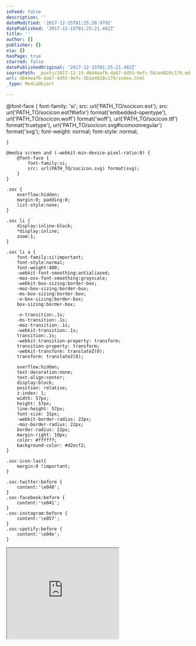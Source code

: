 ```yaml
---
inFeed: false
description: ''
dateModified: '2017-12-15T01:25:20.979Z'
datePublished: '2017-12-15T01:25:21.482Z'
title: ''
author: []
publisher: {}
via: {}
hasPage: true
starred: false
datePublishedOriginal: '2017-12-15T01:25:21.482Z'
sourcePath: _posts/2017-12-15-d644eafb-dab7-4d55-9efc-5b1e4820c179.md
url: d644eafb-dab7-4d55-9efc-5b1e4820c179/index.html
_type: MediaObject

---
```

@font-face {
        font-family: 'si';
        src: url('PATH_TO/socicon.eot');
        src: url('PATH_TO/socicon.eot?#iefix') format('embedded-opentype'),
             url('PATH_TO/socicon.woff') format('woff'),
             url('PATH_TO/socicon.ttf') format('truetype'),
             url('PATH_TO/socicon.svg#icomoonregular') format('svg');
        font-weight: normal;
        font-style: normal;
    
    }
    
    @media screen and (-webkit-min-device-pixel-ratio:0) {
        @font-face {
            font-family:si;
            src: url(PATH_TO/socicon.svg) format(svg);
        }
    }
    
    .soc {
        overflow:hidden;
        margin:0; padding:0;
        list-style:none;
    }
    
    .soc li {
        display:inline-block;
        *display:inline;
        zoom:1;
    }
    
    .soc li a {
        font-family:si!important;
        font-style:normal;
        font-weight:400;
        -webkit-font-smoothing:antialiased;
        -moz-osx-font-smoothing:grayscale;
        -webkit-box-sizing:border-box;
        -moz-box-sizing:border-box;
        -ms-box-sizing:border-box;
        -o-box-sizing:border-box;
        box-sizing:border-box;
    
        -o-transition:.1s;
        -ms-transition:.1s;
        -moz-transition:.1s;
        -webkit-transition:.1s;
        transition:.1s;
        -webkit-transition-property: transform;
        transition-property: transform;
        -webkit-transform: translateZ(0);
        transform: translateZ(0);
    
        overflow:hidden;
        text-decoration:none;
        text-align:center;
        display:block;
        position: relative;
        z-index: 1;
        width: 57px;
        height: 57px;
        line-height: 57px;
        font-size: 31px;
        -webkit-border-radius: 22px;
        -moz-border-radius: 22px;
        border-radius: 22px;
        margin-right: 10px;
        color: #ffffff;
        background-color: #d2ecf2;
    }
    
    .soc-icon-last{
        margin:0 !important;
    }
    
    .soc-twitter:before {
        content:'\e040';
    }
    .soc-facebook:before {
        content:'\e041';
    }
    .soc-instagram:before {
        content:'\e057';
    }
    .soc-spotify:before {
        content:'\e04e';
    }
    

<iframe src="https://the-grid.github.io/ed-userhtml/?g=eJylzDEKwzAMBdC9pzDuHHIBxXdRjVWLOFaxZEpuX9OhBELpUMFf9PkPenGxoOriVaIPFzcOCgfAw3-yJ5ul5l1uiRZ_FSKOjGVPmjtmH2DGkbH7AhDGdBNZT4JKFdqw_ia4quG94faHoQ8xpt29vSh1GpV9vOMe5l7CC7AnW9E" height="244" style=""></iframe>